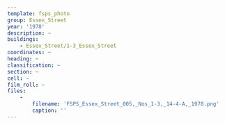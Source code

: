 ```yaml
---
template: fsps_photo
group: Essex_Street
year: '1978'
description: ~
buildings:
    - Essex_Street/1-3_Essex_Street
coordinates: ~
heading: ~
classification: ~
section: ~
cell: ~
film_roll: ~
files:
    -
        filename: 'FSPS_Essex_Street_005,_Nos_1-3,_14-4-A,_1978.png'
        caption: ''
---
```

